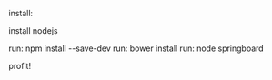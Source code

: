 install:

install nodejs

run: npm install --save-dev
run: bower install
run: node springboard

profit!